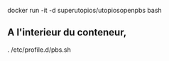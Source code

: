 docker run -it -d superutopios/utopiosopenpbs bash

## A l'interieur du conteneur, 
. /etc/profile.d/pbs.sh